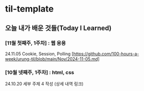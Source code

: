 # til-template

## 오늘 내가 배운 것들(Today I Learned)

### [11월 첫째주, 1주차] : 웹 응용
24.11.05 Cookie, Session, Polling [https://github.com/100-hours-a-week/urung-til/blob/main/Nov/2024-11-05.md]

### [10월 넷째주, 1주차] : html, css

24.10.20 세부 주제 4 작성 (상세 내역 링크)


